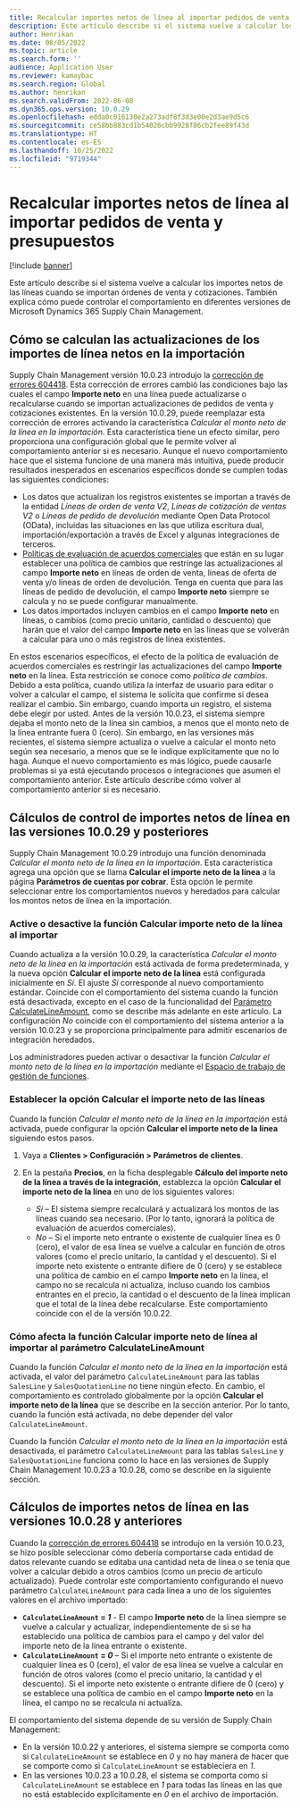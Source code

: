 ```yaml
---
title: Recalcular importes netos de línea al importar pedidos de venta y presupuestos
description: Este artículo describe si el sistema vuelve a calcular los importes netos de las líneas cuando se importan órdenes de venta y cotizaciones. También explica cómo puede controlar el comportamiento en diferentes versiones de Microsoft Dynamics 365 Supply Chain Management.
author: Henrikan
ms.date: 08/05/2022
ms.topic: article
ms.search.form: ''
audience: Application User
ms.reviewer: kamaybac
ms.search.region: Global
ms.author: henrikan
ms.search.validFrom: 2022-06-08
ms.dyn365.ops.version: 10.0.29
ms.openlocfilehash: edda0c016130e2a273adf8f3d3e00e2d3ae9d5c6
ms.sourcegitcommit: ce58bb883cd1b54026cbb9928f86cb2fee89f43d
ms.translationtype: HT
ms.contentlocale: es-ES
ms.lasthandoff: 10/25/2022
ms.locfileid: "9719344"
---
```

# <a name="recalculate-line-net-amounts-when-importing-sales-orders-and-quotations"></a>Recalcular importes netos de línea al importar pedidos de venta y presupuestos

[!include [banner](../includes/banner.md)]

Este artículo describe si el sistema vuelve a calcular los importes netos de las líneas cuando se importan órdenes de venta y cotizaciones. También explica cómo puede controlar el comportamiento en diferentes versiones de Microsoft Dynamics 365 Supply Chain Management.

## <a name="how-updates-to-net-line-amounts-are-calculated-on-import"></a>Cómo se calculan las actualizaciones de los importes de línea netos en la importación

Supply Chain Management versión 10.0.23 introdujo la [corrección de errores 604418](https://fix.lcs.dynamics.com/issue/results/?q=604418). Esta corrección de errores cambió las condiciones bajo las cuales el campo **Importe neto** en una línea puede actualizarse o recalcularse cuando se importan actualizaciones de pedidos de venta y cotizaciones existentes. En la versión 10.0.29, puede reemplazar esta corrección de errores activando la característica *Calcular el monto neto de la línea en la importación*. Esta característica tiene un efecto similar, pero proporciona una configuración global que le permite volver al comportamiento anterior si es necesario. Aunque el nuevo comportamiento hace que el sistema funcione de una manera más intuitiva, puede producir resultados inesperados en escenarios específicos donde se cumplen todas las siguientes condiciones:

- Los datos que actualizan los registros existentes se importan a través de la entidad *Líneas de orden de venta V2*, *Líneas de cotización de ventas V2* o *Líneas de pedido de devolución* mediante Open Data Protocol (OData), incluidas las situaciones en las que utiliza escritura dual, importación/exportación a través de Excel y algunas integraciones de terceros.
- [Políticas de evaluación de acuerdos comerciales](/dynamicsax-2012/appuser-itpro/trade-agreement-evaluation-policies-white-paper) que están en su lugar establecer una política de cambios que restringe las actualizaciones al campo **Importe neto** en líneas de orden de venta, líneas de oferta de venta y/o líneas de orden de devolución. Tenga en cuenta que para las líneas de pedido de devolución, el campo **Importe neto** siempre se calcula y no se puede configurar manualmente.
- Los datos importados incluyen cambios en el campo **Importe neto** en líneas, o cambios (como precio unitario, cantidad o descuento) que harán que el valor del campo **Importe neto** en las líneas que se volverán a calcular para uno o más registros de línea existentes.

En estos escenarios específicos, el efecto de la política de evaluación de acuerdos comerciales es restringir las actualizaciones del campo **Importe neto** en la línea. Esta restricción se conoce como *política de cambios*. Debido a esta política, cuando utiliza la interfaz de usuario para editar o volver a calcular el campo, el sistema le solicita que confirme si desea realizar el cambio. Sin embargo, cuando importa un registro, el sistema debe elegir por usted. Antes de la versión 10.0.23, el sistema siempre dejaba el monto neto de la línea sin cambios, a menos que el monto neto de la línea entrante fuera 0 (cero). Sin embargo, en las versiones más recientes, el sistema siempre actualiza o vuelve a calcular el monto neto según sea necesario, a menos que se le indique explícitamente que no lo haga. Aunque el nuevo comportamiento es más lógico, puede causarle problemas si ya está ejecutando procesos o integraciones que asumen el comportamiento anterior. Este artículo describe cómo volver al comportamiento anterior si es necesario.

## <a name="control-calculations-of-line-net-amounts-in-versions-10029-and-later"></a>Cálculos de control de importes netos de línea en las versiones 10.0.29 y posteriores

Supply Chain Management 10.0.29 introdujo una función denominada *Calcular el monto neto de la línea en la importación*. Esta característica agrega una opción que se llama **Calcular el importe neto de la línea** a la página **Parámetros de cuentas por cobrar**. Esta opción le permite seleccionar entre los comportamientos nuevos y heredados para calcular los montos netos de línea en la importación.

### <a name="turn-the-calculate-line-net-amount-on-import-feature-on-or-off"></a>Active o desactive la función Calcular importe neto de la línea al importar

Cuando actualiza a la versión 10.0.29, la característica *Calcular el monto neto de la línea en la importación* está activada de forma predeterminada, y la nueva opción **Calcular el importe neto de la línea** está configurada inicialmente en *Sí*. El ajuste *Sí* corresponde al nuevo comportamiento estándar. Coincide con el comportamiento del sistema cuando la función está desactivada, excepto en el caso de la funcionalidad del [Parámetro CalculateLineAmount](#CalculateLineAmount), como se describe más adelante en este artículo. La configuración *No* coincide con el comportamiento del sistema anterior a la versión 10.0.23 y se proporciona principalmente para admitir escenarios de integración heredados.

Los administradores pueden activar o desactivar la función *Calcular el monto neto de la línea en la importación* mediante el [Espacio de trabajo de gestión de funciones](../../fin-ops-core/fin-ops/get-started/feature-management/feature-management-overview.md).

### <a name="set-the-calculate-line-net-amount-option"></a>Establecer la opción Calcular el importe neto de las líneas

Cuando la función *Calcular el monto neto de la línea en la importación* está activada, puede configurar la opción **Calcular el importe neto de la línea** siguiendo estos pasos.

1. Vaya a **Clientes \> Configuración \> Parámetros de clientes**.
1. En la pestaña **Precios**, en la ficha desplegable **Cálculo del importe neto de la línea a través de la integración**, establezca la opción **Calcular el importe neto de la línea** en uno de los siguientes valores:

    - *Sí* – El sistema siempre recalculará y actualizará los montos de las líneas cuando sea necesario. (Por lo tanto, ignorará la política de evaluación de acuerdos comerciales).
    - *No* – Si el importe neto entrante o existente de cualquier línea es 0 (cero), el valor de esa línea se vuelve a calcular en función de otros valores (como el precio unitario, la cantidad y el descuento). Si el importe neto existente o entrante difiere de 0 (cero) y se establece una política de cambio en el campo **Importe neto** en la línea, el campo no se recalcula ni actualiza, incluso cuando los cambios entrantes en el precio, la cantidad o el descuento de la línea implican que el total de la línea debe recalcularse. Este comportamiento coincide con el de la versión 10.0.22.

### <a name="how-the-calculate-line-net-amount-on-import-feature-affects-the-calculatelineamount-parameter"></a><a name="CalculateLineAmount"></a>Cómo afecta la función Calcular importe neto de línea al importar al parámetro CalculateLineAmount

Cuando la función *Calcular el monto neto de la línea en la importación* está activada, el valor del parámetro `CalculateLineAmount` para las tablas `SalesLine` y `SalesQuotationLine` no tiene ningún efecto. En cambio, el comportamiento es controlado globalmente por la opción **Calcular el importe neto de la línea** que se describe en la sección anterior. Por lo tanto, cuando la función está activada, no debe depender del valor `CalculateLineAmount`.

Cuando la función *Calcular el monto neto de la línea en la importación* está desactivada, el parámetro `CalculateLineAmount` para las tablas `SalesLine` y `SalesQuotationLine` funciona como lo hace en las versiones de Supply Chain Management 10.0.23 a 10.0.28, como se describe en la siguiente sección.

## <a name="control-line-net-amount-calculations-in-versions-10028-and-earlier"></a>Cálculos de importes netos de línea en las versiones 10.0.28 y anteriores

Cuando la [corrección de errores 604418](https://fix.lcs.dynamics.com/issue/results/?q=604418) se introdujo en la versión 10.0.23, se hizo posible seleccionar cómo debería comportarse cada entidad de datos relevante cuando se editaba una cantidad neta de línea o se tenía que volver a calcular debido a otros cambios (como un precio de artículo actualizado). Puede controlar este comportamiento configurando el nuevo parámetro `CalculateLineAmount` para cada línea a uno de los siguientes valores en el archivo importado:

- **`CalculateLineAmount` = *1*** - El campo **Importe neto** de la línea siempre se vuelve a calcular y actualizar, independientemente de si se ha establecido una política de cambios para el campo y del valor del importe neto de la línea entrante o existente.
- **`CalculateLineAmount` = *0*** – Si el importe neto entrante o existente de cualquier línea es 0 (cero), el valor de esa línea se vuelve a calcular en función de otros valores (como el precio unitario, la cantidad y el descuento). Si el importe neto existente o entrante difiere de 0 (cero) y se establece una política de cambio en el campo **Importe neto** en la línea, el campo no se recalcula ni actualiza.  

El comportamiento del sistema depende de su versión de Supply Chain Management:

- En la versión 10.0.22 y anteriores, el sistema siempre se comporta como si `CalculateLineAmount` se establece en *0* y no hay manera de hacer que se comporte como si `CalculateLineAmount` se estableciera en *1*.
- En las versiones 10.0.23 a 10.0.28, el sistema se comporta como si `CalculateLineAmount` se establece en *1* para todas las líneas en las que no está establecido explícitamente en *0* en el archivo de importación.
